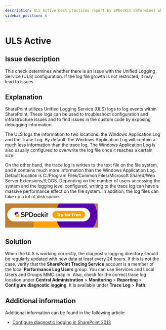 ```yaml
---
description: ULS Active best practices report by SPDocKit determines whether there is an issue with the Unified Logging Service (ULS) configuration.
sidebar_position: 6
---
```


# ULS Active

## Issue description

This check determines whether there is an issue with the Unified Logging Service \(ULS\) configuration. If the log file growth is not restricted, it may lead to issues.

## Explanation

SharePoint utilizes Unified Logging Service \(ULS\) logs to log events within SharePoint. These logs can be used to troubleshoot configuration and infrastructure issues and to find issues in the custom code by exposing debugging information.

The ULS logs the information to two locations: the Windows Application Log and the Trace Log. By default, the Windows Application Log will contain a much less information than the trace log. The Windows Application Log is also usually configured to overwrite the log file once it reaches a certain size.

On the other hand, the trace log is written to the text file on the file system, and it contains much more information than the Windows Application Log. Default location is C:/Program Files/Common Files/Microsoft Shared/Web Server Extensions//LOGS. Depending on the number of users accessing the system and the logging level configured, writing to the trace log can have a massive performance effect on the file system. In addition, the log files can take up a lot of disk space.

[![Download SPDocKit](../../static/img/spdockit-download.png)](http://bit.ly/2US0Zna)

## Solution

When the ULS is working correctly, the diagnostic logging directory should be regularly updated with new data at least every 24 hours. If this is not the case, verify that the **SharePoint Tracing Service** account is a member of the local **Performance Log Users** group. You can use Services and Local Users and Groups MMC snap in. Also, check for the correct trace log location under **Central Administration** &gt; **Monitoring** &gt; **Reporting** &gt; **Configure diagnostic logging**. It is available under **Trace Log** &gt; **Path**.

## Additional information

Additional information can be found in the following article:

* [Configure diagnostic logging in SharePoint 2013](https://technet.microsoft.com/en-us/library/ee748656.aspx)

